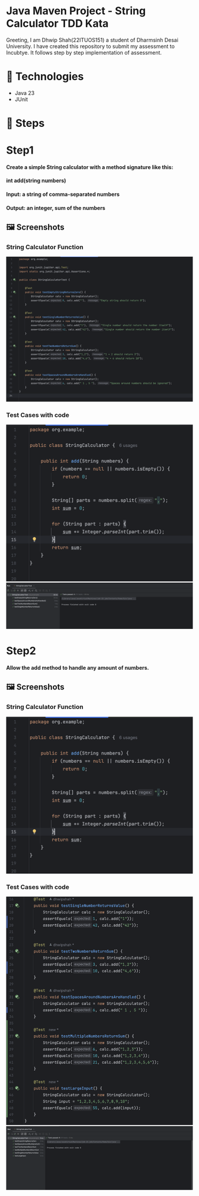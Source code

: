 # Java Maven Project - String Calculator TDD Kata

Greeting,
I am Dhwip Shah(22ITUOS151) a student of Dharmsinh Desai University.
I have created this repository to submit my assessment to Incubtye.
It follows step by step implementation of assessment.

# 🔧 Technologies

- Java 23
- JUnit

# 🚀 Steps
# Step1

#### Create a simple String calculator with a method signature like this:
#### int add(string numbers)
#### Input: a string of comma-separated numbers
#### Output: an integer, sum of the numbers



## 🖼️ Screenshots

### String Calculator Function
![Screenshot](screenshots/TestCaseCode1.png)

### Test Cases with code

![Screenshot](screenshots/StringFunc1.png)
![Screenshot](screenshots/TestCaseOutput1.png)

# Step2

#### Allow the add method to handle any amount of numbers.

## 🖼️ Screenshots

### String Calculator Function
![Screenshot](screenshots/StringFunc1.png)

### Test Cases with code

![Screenshot](screenshots/TestCaseCode2.png)
![Screenshot](screenshots/TestCaseOutput2.png)